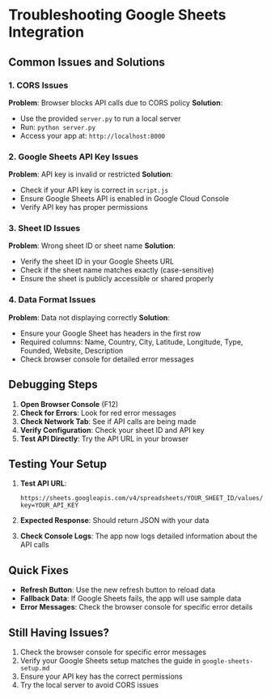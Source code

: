 # Troubleshooting Google Sheets Integration

## Common Issues and Solutions

### 1. CORS Issues
**Problem**: Browser blocks API calls due to CORS policy
**Solution**: 
- Use the provided `server.py` to run a local server
- Run: `python server.py`
- Access your app at: `http://localhost:8000`

### 2. Google Sheets API Key Issues
**Problem**: API key is invalid or restricted
**Solution**:
- Check if your API key is correct in `script.js`
- Ensure Google Sheets API is enabled in Google Cloud Console
- Verify API key has proper permissions

### 3. Sheet ID Issues
**Problem**: Wrong sheet ID or sheet name
**Solution**:
- Verify the sheet ID in your Google Sheets URL
- Check if the sheet name matches exactly (case-sensitive)
- Ensure the sheet is publicly accessible or shared properly

### 4. Data Format Issues
**Problem**: Data not displaying correctly
**Solution**:
- Ensure your Google Sheet has headers in the first row
- Required columns: Name, Country, City, Latitude, Longitude, Type, Founded, Website, Description
- Check browser console for detailed error messages

## Debugging Steps

1. **Open Browser Console** (F12)
2. **Check for Errors**: Look for red error messages
3. **Check Network Tab**: See if API calls are being made
4. **Verify Configuration**: Check your sheet ID and API key
5. **Test API Directly**: Try the API URL in your browser

## Testing Your Setup

1. **Test API URL**: 
   ```
   https://sheets.googleapis.com/v4/spreadsheets/YOUR_SHEET_ID/values/Universities?key=YOUR_API_KEY
   ```

2. **Expected Response**: Should return JSON with your data

3. **Check Console Logs**: The app now logs detailed information about the API calls

## Quick Fixes

- **Refresh Button**: Use the new refresh button to reload data
- **Fallback Data**: If Google Sheets fails, the app will use sample data
- **Error Messages**: Check the browser console for specific error details

## Still Having Issues?

1. Check the browser console for specific error messages
2. Verify your Google Sheets setup matches the guide in `google-sheets-setup.md`
3. Ensure your API key has the correct permissions
4. Try the local server to avoid CORS issues 